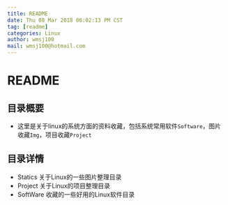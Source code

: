```yaml
---
title: README
date: Thu 08 Mar 2018 06:02:13 PM CST
tag: [readme]
categories: Linux
author: wmsj100
mail: wmsj100@hotmail.com
---
```


# README

## 目录概要
- 这里是关于linux的系统方面的资料收藏，包括系统常用软件`Software`，图片收藏`Img`，项目收藏`Project`

## 目录详情

- Statics 关于Linux的一些图片整理目录
- Project 关于Linux的项目整理目录
- SoftWare 收藏的一些好用的Linux软件目录
